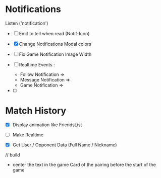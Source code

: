 # Notifications

Listen ('notification')
- [ ] Emit to tell when read (Notif-Icon)
- [X] Change Notifications Modal colors
- [ ] Fix Game Notification Image Width
- [ ] Realtime Events :
	- Follow Notification =>
	- Message Notification =>
	- Game Notification =>


- [ ]

# Match History

- [X] Display animation like FriendsList
- [ ] Make Realtime
- [X] Get User / Opponent Data (Full Name / Nickname)




//  build
- center the text in the game Card of the pairing before the start of the game 
